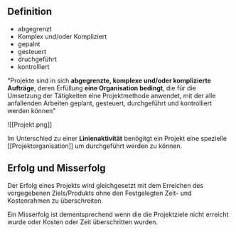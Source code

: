 ## Definition
- abgegrenzt
- Komplex und/oder Kompliziert
- gepalnt
- gesteuert
- druchgeführt
- kontrolliert

"Projekte sind in sich **abgegrenzte, komplexe und/oder komplizierte Aufträge**, deren Erfüllung **eine Organisation bedingt**, die für die Umsetzung der Tätigkeiten eine Projektmethode anwendet, mit der alle anfallenden Arbeiten geplant, gesteuert, durchgeführt und kontrolliert werden können"

![[Projekt.png]]

Im Unterschied zu einer **Linienaktivität** benögitgt ein Projekt eine spezielle [[Projektorganisation]] um durchgeführt werden zu können.

## Erfolg und Misserfolg
Der Erfolg eines Projekts wird gleichgesetzt mit dem Erreichen des vorgegebenen Ziels/Produkts ohne den Festgelegten Zeit- und Kostenrahmen zu überschreiten.

Ein Misserfolg ist dementsprechend wenn die die Projektziele nicht erreicht wurde oder Kosten oder Zeit überschritten wurden.